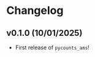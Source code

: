 # Changelog

<!--next-version-placeholder-->

## v0.1.0 (10/01/2025)

- First release of `pycounts_ams`!